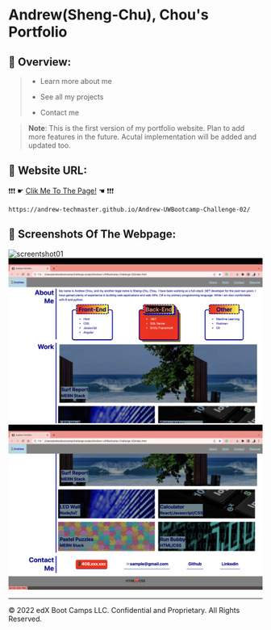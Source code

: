 # Andrew(Sheng-Chu), Chou's Portfolio

## 🐼 Overview:
> * Learn more about me
>
> * See all my projects
>
> * Contact me

> **Note**: This is the first version of my portfolio website. Plan to add more features in the future. Acutal implementation will be added and updated too. 
>


## 🐨 Website URL:
❗❗❗ ☛ [Clik Me To The Page!](https://andrew-techmaster.github.io/Andrew-UWBootcamp-Challenge-02/) ☚ ❗❗❗
```
https://andrew-techmaster.github.io/Andrew-UWBootcamp-Challenge-02/
```


## 🐻 Screenshots Of The Webpage:

![screentshot01](./Assets/mockup/sc1.png)
![screentshot01](./Assets/mockup/sc2.png)
![screentshot01](./Assets/mockup/sc3.png)
- - -
© 2022 edX Boot Camps LLC. Confidential and Proprietary. All Rights Reserved.

